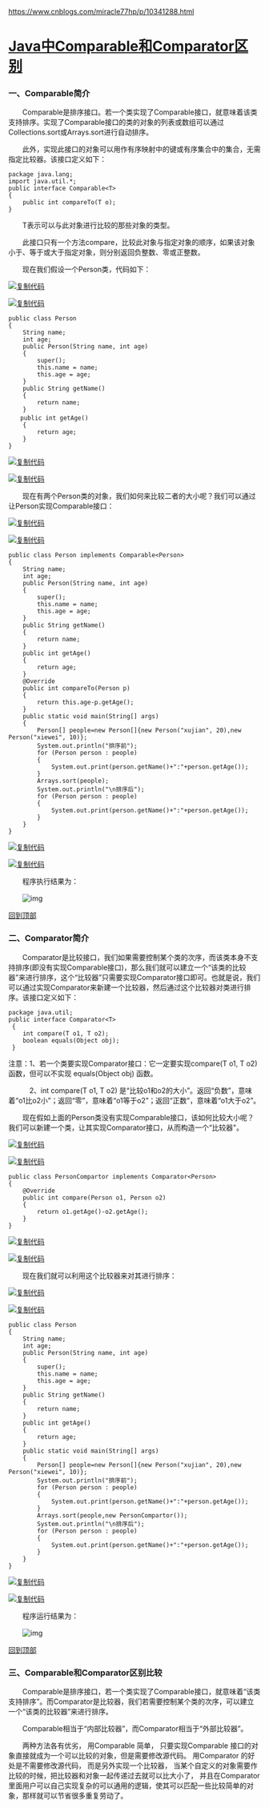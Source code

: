 https://www.cnblogs.com/miracle77hp/p/10341288.html

# [    Java中Comparable和Comparator区别    ](https://www.cnblogs.com/miracle77hp/p/10341288.html)		

### 一、Comparable简介

　　Comparable是排序接口。若一个类实现了Comparable接口，就意味着该类支持排序。实现了Comparable接口的类的对象的列表或数组可以通过Collections.sort或Arrays.sort进行自动排序。

　　此外，实现此接口的对象可以用作有序映射中的键或有序集合中的集合，无需指定比较器。该接口定义如下：

```
package java.lang;
import java.util.*;
public interface Comparable<T> 
{
    public int compareTo(T o);
}
```

　　T表示可以与此对象进行比较的那些对象的类型。

　　此接口只有一个方法compare，比较此对象与指定对象的顺序，如果该对象小于、等于或大于指定对象，则分别返回负整数、零或正整数。

　　现在我们假设一个Person类，代码如下：

[![复制代码](https://common.cnblogs.com/images/copycode.gif)](javascript:void(0);)

[![复制代码](https://common.cnblogs.com/images/copycode.gif)]()

```
public class Person
{
    String name;
    int age;
    public Person(String name, int age)
    {
        super();
        this.name = name;
        this.age = age;
    }
    public String getName()
    {
        return name;
    }
　　public int getAge()
    {
        return age;
    }
}
```

[![复制代码](https://common.cnblogs.com/images/copycode.gif)]()

[![复制代码](https://common.cnblogs.com/images/copycode.gif)](javascript:void(0);)

　　现在有两个Person类的对象，我们如何来比较二者的大小呢？我们可以通过让Person实现Comparable接口：

[![复制代码](https://common.cnblogs.com/images/copycode.gif)](javascript:void(0);)

[![复制代码](https://common.cnblogs.com/images/copycode.gif)]()

```
public class Person implements Comparable<Person>
{
    String name;
    int age;
    public Person(String name, int age)
    {
        super();
        this.name = name;
        this.age = age;
    }
    public String getName()
    {
        return name;
    }
    public int getAge()
    {
        return age;
    }
    @Override
    public int compareTo(Person p)
    {
        return this.age-p.getAge();
    }
    public static void main(String[] args)
    {
        Person[] people=new Person[]{new Person("xujian", 20),new Person("xiewei", 10)};
        System.out.println("排序前");
        for (Person person : people)
        {
            System.out.print(person.getName()+":"+person.getAge());
        }
        Arrays.sort(people);
        System.out.println("\n排序后");
        for (Person person : people)
        {
            System.out.print(person.getName()+":"+person.getAge());
        }
    }
}
```

[![复制代码](https://common.cnblogs.com/images/copycode.gif)]()

[![复制代码](https://common.cnblogs.com/images/copycode.gif)](javascript:void(0);)

　　程序执行结果为：

　　![img](https://images2015.cnblogs.com/blog/713721/201602/713721-20160224201201615-467947875.png)

[回到顶部](https://www.cnblogs.com/xujian2014/p/5215082.html#_labelTop)

### 二、Comparator简介

　　Comparator是比较接口，我们如果需要控制某个类的次序，而该类本身不支持排序(即没有实现Comparable接口)，那么我们就可以建立一个“该类的比较器”来进行排序，这个“比较器”只需要实现Comparator接口即可。也就是说，我们可以通过实现Comparator来新建一个比较器，然后通过这个比较器对类进行排序。该接口定义如下：

```
package java.util;
public interface Comparator<T>
 {
    int compare(T o1, T o2);
    boolean equals(Object obj);
 }
```

注意：1、若一个类要实现Comparator接口：它一定要实现compare(T o1, T o2) 函数，但可以不实现 equals(Object obj) 函数。

　　　2、int compare(T o1, T o2) 是“比较o1和o2的大小”。返回“负数”，意味着“o1比o2小”；返回“零”，意味着“o1等于o2”；返回“正数”，意味着“o1大于o2”。

　　现在假如上面的Person类没有实现Comparable接口，该如何比较大小呢？我们可以新建一个类，让其实现Comparator接口，从而构造一个“比较器"。

[![复制代码](https://common.cnblogs.com/images/copycode.gif)](javascript:void(0);)

[![复制代码](https://common.cnblogs.com/images/copycode.gif)]()

```
public class PersonCompartor implements Comparator<Person>
{
    @Override
    public int compare(Person o1, Person o2)
    {
        return o1.getAge()-o2.getAge();
    }
}
```

[![复制代码](https://common.cnblogs.com/images/copycode.gif)]()

[![复制代码](https://common.cnblogs.com/images/copycode.gif)](javascript:void(0);)

　　现在我们就可以利用这个比较器来对其进行排序：

[![复制代码](https://common.cnblogs.com/images/copycode.gif)](javascript:void(0);)

[![复制代码](https://common.cnblogs.com/images/copycode.gif)]()

```
public class Person
{
    String name;
    int age;
    public Person(String name, int age)
    {
        super();
        this.name = name;
        this.age = age;
    }
    public String getName()
    {
        return name;
    }
    public int getAge()
    {
        return age;
    }
    public static void main(String[] args)
    {
        Person[] people=new Person[]{new Person("xujian", 20),new Person("xiewei", 10)};
        System.out.println("排序前");
        for (Person person : people)
        {
            System.out.print(person.getName()+":"+person.getAge());
        }
        Arrays.sort(people,new PersonCompartor());
        System.out.println("\n排序后");
        for (Person person : people)
        {
            System.out.print(person.getName()+":"+person.getAge());
        }
    }
}
```

[![复制代码](https://common.cnblogs.com/images/copycode.gif)]()

[![复制代码](https://common.cnblogs.com/images/copycode.gif)](javascript:void(0);)

　　程序运行结果为：

　　![img](https://images2015.cnblogs.com/blog/713721/201602/713721-20160224203110849-1260781867.png)

[回到顶部](https://www.cnblogs.com/xujian2014/p/5215082.html#_labelTop)

### 三、Comparable和Comparator区别比较

　　Comparable是排序接口，若一个类实现了Comparable接口，就意味着“该类支持排序”。而Comparator是比较器，我们若需要控制某个类的次序，可以建立一个“该类的比较器”来进行排序。

　　Comparable相当于“内部比较器”，而Comparator相当于“外部比较器”。

　　两种方法各有优劣， 用Comparable 简单， 只要实现Comparable 接口的对象直接就成为一个可以比较的对象，但是需要修改源代码。 用Comparator 的好处是不需要修改源代码， 而是另外实现一个比较器， 当某个自定义的对象需要作比较的时候，把比较器和对象一起传递过去就可以比大小了， 并且在Comparator 里面用户可以自己实现复杂的可以通用的逻辑，使其可以匹配一些比较简单的对象，那样就可以节省很多重复劳动了。